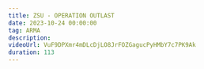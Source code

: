 ```yaml
---
title: ZSU - OPERATION OUTLAST
date: 2023-10-24 00:00:00
tag: ARMA
description:
videoUrl: VuF9DPXmr4mDLcDjLO8JrFOZGagucPyHMbY7c7PK9Ak
duration: 113
---
```

